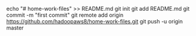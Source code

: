 echo "# home-work-files" >> README.md
git init
git add README.md
git commit -m "first commit"
git remote add origin https://github.com/hadoopaws8/home-work-files.git
git push -u origin master
